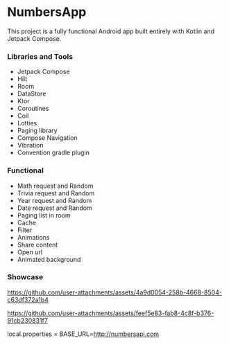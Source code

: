 # NumbersApp

This project is a fully functional Android app built entirely with Kotlin and Jetpack Compose. 

### Libraries and Tools

- Jetpack Compose
- Hilt
- Room
- DataStore
- Ktor
- Coroutines
- Coil
- Lotties
- Paging library
- Compose Navigation
- Vibration
- Convention gradle plugin

### Functional

- Math request and Random
- Trivia request and Random
- Year request and Random
- Date request and Random
- Paging list in room
- Cache
- Filter
- Animations
- Share content
- Open url
- Animated background

### Showcase

https://github.com/user-attachments/assets/4a9d0054-258b-4668-8504-c63df372a1b4

https://github.com/user-attachments/assets/feef5e83-fab8-4c8f-b376-91cb230831f7


local.properties = BASE_URL=http://numbersapi.com
